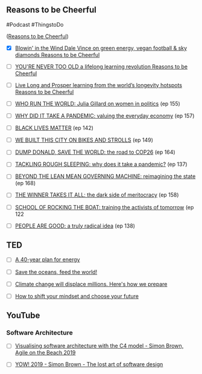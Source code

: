 ## Reasons to be Cheerful 
#Podcast 
#ThingstoDo 

([Reasons to be Cheerful](https://www.cheerfulpodcast.com/rtbc-episodes/a-new-beveridge-report)) 

- [x] [Blowin' in the Wind Dale Vince on green energy, vegan football & sky diamonds  Reasons to be Cheerful](https://www.cheerfulpodcast.com/rtbc-episodes/a-new-beveridge-report)
- [ ] [YOU'RE NEVER TOO OLD a lifelong learning revolution  Reasons to be Cheerful](https://www.cheerfulpodcast.com/rtbc-episodes/a-new-beveridge-report)
- [ ] [Live Long and Prosper learning from the world’s longevity hotspots  Reasons to be Cheerful](https://www.cheerfulpodcast.com/rtbc-episodes/a-new-beveridge-report)
- [ ] [WHO RUN THE WORLD: Julia Gillard on women in politics](https://www.cheerfulpodcast.com/rtbc-episodes/who-run-the-world-julia-gillard-on-women-in-politics) (ep 155)
- [ ] [WHY DID IT TAKE A PANDEMIC: valuing the everyday economy](https://www.cheerfulpodcast.com/rtbc-episodes/why-did-it-take-a-pandemic-valuing-the-everyday-economy) (ep 157)
- [ ] [BLACK LIVES MATTER](https://www.cheerfulpodcast.com/latest/black-lives-matter) (ep 142)
- [ ] [WE BUILT THIS CITY ON BIKES AND STROLLS](https://www.cheerfulpodcast.com/rtbc-episodes/we-built-this-city-on-bikes-and-strolls) (ep 149)
- [ ] [DUMP DONALD, SAVE THE WORLD: the road to COP26](https://www.cheerfulpodcast.com/rtbc-episodes/dump-donald-save-the-world-the-road-to-cop26) (ep 164)
- [ ] [TACKLING ROUGH SLEEPING: why does it take a pandemic?](https://www.cheerfulpodcast.com/rtbc-episodes/tackling-rough-sleeping-pandemic) (ep 137)
- [ ] [BEYOND THE LEAN MEAN GOVERNING MACHINE: reimagining the state](https://www.cheerfulpodcast.com/rtbc-episodes/beyond-the-lean-mean-governing-machine-reimagining-the-state) (ep 168)
- [ ] [THE WINNER TAKES IT ALL: the dark side of meritocracy](https://www.cheerfulpodcast.com/rtbc-episodes/the-winner-takes-it-all-the-dark-side-of-meritocracy) (ep 158)
- [ ] [SCHOOL OF ROCKING THE BOAT: training the activists of tomorrow](https://www.cheerfulpodcast.com/rtbc-episodes/school-of-rocking-the-boat) (ep 122
- [ ] [PEOPLE ARE GOOD: a truly radical idea](https://www.cheerfulpodcast.com/rtbc-episodes/people-are-good-a-truly-radical-idea) (ep 138)


## TED
- [ ] [A 40-year plan for energy](https://www.ted.com/talks/amory_lovins_a_40_year_plan_for_energy)
- [ ] [Save the oceans, feed the world!](https://www.ted.com/talks/jackie_savitz_save_the_oceans_feed_the_world)
- [ ] [Climate change will displace millions. Here's how we prepare](https://www.ted.com/talks/colette_pichon_battle_climate_change_will_displace_millions_here_s_how_we_prepare?referrer=playlist-the_most_popular_talks_of_2020)
- [ ] [How to shift your mindset and choose your future](https://www.ted.com/talks/tom_rivett_carnac_how_to_shift_your_mindset_and_choose_your_future?referrer=playlist-the_most_popular_talks_of_2020)


## YouTube
### Software Architecture
- [ ] [Visualising software architecture with the C4 model - Simon Brown, Agile on the Beach 2019](https://www.youtube.com/watch?v=x2-rSnhpw0g)
- [ ] [YOW! 2019 - Simon Brown - The lost art of software design](https://www.youtube.com/watch?v=XPSZC3mJRO0&list=TLPQMjkwMzIwMjF-NgSZOMqOFQ&index=3)

